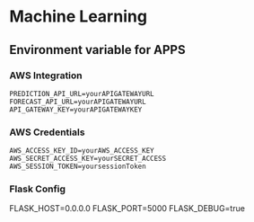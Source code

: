 # Machine Learning


## Environment variable for APPS
### AWS Integration
`PREDICTION_API_URL=yourAPIGATEWAYURL`<br/>
`FORECAST_API_URL=yourAPIGATEWAYURL`<br/>
`API_GATEWAY_KEY=yourAPIGATEWAYKEY`<br/>

### AWS Credentials
`AWS_ACCESS_KEY_ID=yourAWS_ACCESS_KEY`<br/>
`AWS_SECRET_ACCESS_KEY=yourSECRET_ACCESS`<br/>
`AWS_SESSION_TOKEN=yoursessionToken`<br/>

### Flask Config
FLASK_HOST=0.0.0.0
FLASK_PORT=5000
FLASK_DEBUG=true